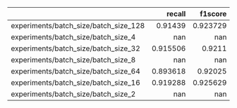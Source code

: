 |                                       |     recall |    f1score |     loss |   precision |   accuracy |
|:--------------------------------------|-----------:|-----------:|---------:|------------:|-----------:|
| experiments/batch_size/batch_size_128 |   0.91439  |   0.923729 | 0.206267 |    0.934166 |   0.939732 |
| experiments/batch_size/batch_size_4   | nan        | nan        | 0.268893 |  nan        |   0.943856 |
| experiments/batch_size/batch_size_32  |   0.915506 |   0.9211   | 0.282816 |    0.934549 |   0.940733 |
| experiments/batch_size/batch_size_8   | nan        | nan        | 0.34659  |  nan        |   0.938559 |
| experiments/batch_size/batch_size_64  |   0.893618 |   0.92025  | 0.310583 |    0.953321 |   0.939732 |
| experiments/batch_size/batch_size_16  |   0.919288 |   0.925629 | 0.189618 |    0.945722 |   0.943856 |
| experiments/batch_size/batch_size_2   | nan        | nan        | 0.223677 |  nan        |   0.935381 |